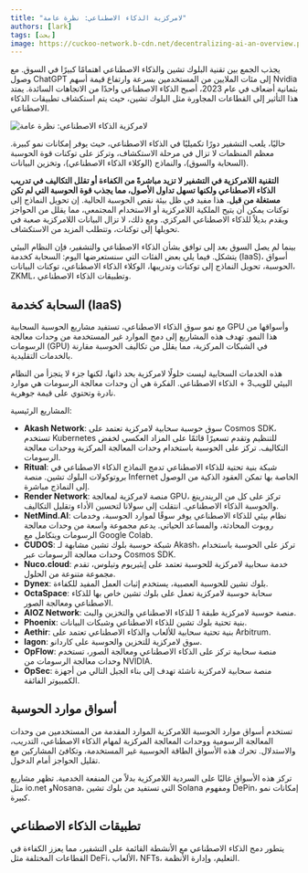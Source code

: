 ```yaml
---
title: "لامركزية الذكاء الاصطناعي: نظرة عامة"
authors: [lark]
tags: [بحث]
image: https://cuckoo-network.b-cdn.net/decentralizing-ai-an-overview.png
---
```


يجذب الجمع بين تقنية البلوك تشين والذكاء الاصطناعي اهتمامًا كبيرًا في السوق. مع وصول ChatGPT إلى مئات الملايين من المستخدمين بسرعة وارتفاع قيمة أسهم Nvidia بثمانية أضعاف في عام 2023، أصبح الذكاء الاصطناعي واحدًا من الاتجاهات السائدة. يمتد هذا التأثير إلى القطاعات المجاورة مثل البلوك تشين، حيث يتم استكشاف تطبيقات الذكاء الاصطناعي.

![لامركزية الذكاء الاصطناعي: نظرة عامة](https://cuckoo-network.b-cdn.net/decentralizing-ai-an-overview.png "لامركزية الذكاء الاصطناعي: نظرة عامة")

حاليًا، يلعب التشفير دورًا تكميليًا في الذكاء الاصطناعي، حيث يوفر إمكانات نمو كبيرة. معظم المنظمات لا تزال في مرحلة الاستكشاف، وتركز على توكنات قوة الحوسبة (السحابة والسوق)، والنماذج (الوكلاء الذكاء الاصطناعي)، وتخزين البيانات.

**التقنية اللامركزية في التشفير لا تزيد مباشرةً من الكفاءة أو تقلل التكاليف في تدريب الذكاء الاصطناعي ولكنها تسهل تداول الأصول، مما يجذب قوة الحوسبة التي لم تكن مستغلة من قبل.** هذا مفيد في ظل بيئة نقص الحوسبة الحالية. إن تحويل النماذج إلى توكنات يمكن أن يتيح الملكية اللامركزية أو الاستخدام المجتمعي، مما يقلل من الحواجز ويقدم بديلاً للذكاء الاصطناعي المركزي. ومع ذلك، لا تزال البيانات اللامركزية صعبة في تحويلها إلى توكنات، وتتطلب المزيد من الاستكشاف.

بينما لم يصل السوق بعد إلى توافق بشأن الذكاء الاصطناعي والتشفير، فإن النظام البيئي يتشكل. فيما يلي بعض الفئات التي سنستعرضها اليوم: السحابة كخدمة (IaaS)، أسواق الحوسبة، تحويل النماذج إلى توكنات وتدريبها، الوكلاء الذكاء الاصطناعي، توكنات البيانات، ZKML، وتطبيقات الذكاء الاصطناعي.

## السحابة كخدمة (IaaS)

مع نمو سوق الذكاء الاصطناعي، تستفيد مشاريع الحوسبة السحابية GPU وأسواقها من هذا النمو. تهدف هذه المشاريع إلى دمج الموارد غير المستخدمة من وحدات معالجة الرسومات (GPU) في الشبكات المركزية، مما يقلل من تكاليف الحوسبة مقارنة بالخدمات التقليدية.

هذه الخدمات السحابية ليست حلولًا لامركزية بحد ذاتها، لكنها جزء لا يتجزأ من النظام البيئي للويب3 + الذكاء الاصطناعي. الفكرة هي أن وحدات معالجة الرسومات هي موارد نادرة وتحتوي على قيمة جوهرية.

المشاريع الرئيسية:

- **Akash Network**: سوق حوسبة سحابية لامركزية تعتمد على Cosmos SDK، تستخدم Kubernetes للتنظيم وتقدم تسعيرًا قائمًا على المزاد العكسي لخفض التكاليف. تركز على الحوسبة باستخدام وحدات المعالجة المركزية ووحدات معالجة الرسومات.
- **Ritual**: شبكة بنية تحتية للذكاء الاصطناعي تدمج النماذج الذكاء الاصطناعي في بروتوكولات البلوك تشين. منصة Infernet الخاصة بها تمكن العقود الذكية من الوصول إلى النماذج مباشرة.
- **Render Network**: منصة لامركزية لمعالجة GPU، تركز على كل من الريندرينغ والحوسبة الذكاء الاصطناعي. انتقلت إلى سولانا لتحسين الأداء وتقليل التكاليف.
- **NetMind.AI**: نظام بيئي للذكاء الاصطناعي يوفر سوقًا لموارد الحوسبة، وخدمات روبوت المحادثة، والمساعد الحياتي. يدعم مجموعة واسعة من وحدات معالجة الرسومات ويتكامل مع Google Colab.
- **CUDOS**: شبكة حوسبة بلوك تشين مشابهة لـ Akash، تركز على الحوسبة باستخدام وحدات معالجة الرسومات عبر Cosmos SDK.
- **Nuco.cloud**: خدمة سحابية لامركزية للحوسبة تعتمد على إيثيريوم وتيلوس، تقدم مجموعة متنوعة من الحلول.
- **Dynex**: بلوك تشين للحوسبة العصبية، يستخدم إثبات العمل المفيد للكفاءة.
- **OctaSpace**: سحابة حوسبة لامركزية تعمل على بلوك تشين خاص بها للذكاء الاصطناعي ومعالجة الصور.
- **AIOZ Network**: منصة حوسبة لامركزية طبقة 1 للذكاء الاصطناعي والتخزين والبث.
- **Phoenix**: بنية تحتية بلوك تشين للذكاء الاصطناعي وشبكات البيانات.
- **Aethir**: بنية تحتية سحابية للألعاب والذكاء الاصطناعي تعتمد على Arbitrum.
- **Iagon**: سوق لامركزية للتخزين والحوسبة على كاردانو.
- **OpFlow**: منصة سحابية تركز على الذكاء الاصطناعي ومعالجة الصور، تستخدم وحدات معالجة الرسومات من NVIDIA.
- **OpSec**: منصة سحابية لامركزية ناشئة تهدف إلى بناء الجيل التالي من أجهزة الكمبيوتر الفائقة.

## أسواق موارد الحوسبة

تستخدم أسواق موارد الحوسبة اللامركزية الموارد المقدمة من المستخدمين من وحدات المعالجة الرسومية ووحدات المعالجة المركزية لمهام الذكاء الاصطناعي، التدريب، والاستدلال. تحرك هذه الأسواق الطاقة الحوسبية غير المستخدمة، وتكافئ المشاركين مع تقليل الحواجز أمام الدخول.

تركز هذه الأسواق غالبًا على السردية اللامركزية بدلاً من المنفعة الخدمية. تظهر مشاريع مثل io.net وNosana، التي تستفيد من بلوك تشين Solana ومفهوم DePin، إمكانات نمو كبيرة.

## تطبيقات الذكاء الاصطناعي

يتطور دمج الذكاء الاصطناعي مع الأنشطة القائمة على التشفير، مما يعزز الكفاءة في القطاعات المختلفة مثل DeFi، الألعاب، NFTs، التعليم، وإدارة الأنظمة.
